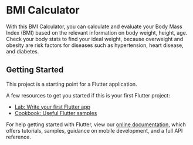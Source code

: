 # BMI Calculator

With this BMI Calculator, you can calculate and evaluate your Body Mass Index (BMI) based on the relevant information on body weight, height, age. Check your body stats to find your ideal weight, because overweight and obesity are risk factors for diseases such as hypertension, heart disease, and diabetes.

## Getting Started

This project is a starting point for a Flutter application.

A few resources to get you started if this is your first Flutter project:

- [Lab: Write your first Flutter app](https://flutter.io/docs/get-started/codelab)
- [Cookbook: Useful Flutter samples](https://flutter.io/docs/cookbook)

For help getting started with Flutter, view our 
[online documentation](https://flutter.io/docs), which offers tutorials, 
samples, guidance on mobile development, and a full API reference.
